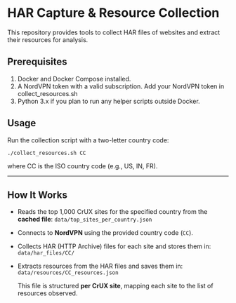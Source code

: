 
# HAR Capture & Resource Collection

This repository provides tools to collect HAR files of websites and extract their resources for analysis.

## Prerequisites

1. Docker and Docker Compose installed.
2. A NordVPN token with a valid subscription. Add your NordVPN token in collect_resources.sh
3. Python 3.x if you plan to run any helper scripts outside Docker.


## Usage

Run the collection script with a two-letter country code:

```bash
./collect_resources.sh CC
```

where CC is the ISO country code (e.g., US, IN, FR).

---

## How It Works

- Reads the top 1,000 CrUX sites for the specified country from the **cached file**:
`data/top_sites_per_country.json`

- Connects to **NordVPN** using the provided country code (`CC`).

- Collects HAR (HTTP Archive) files for each site and stores them in:  
  `data/har_files/CC/`

- Extracts resources from the HAR files and saves them in:  
  `data/resources/CC_resources.json`

  This file is structured **per CrUX site**, mapping each site to the list of resources observed.

